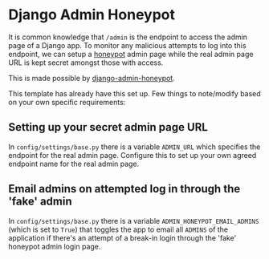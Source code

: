 # Django Admin Honeypot

It is common knowledge that `/admin` is the endpoint to access the admin page of a Django app. To monitor any malicious attempts to log into this endpoint, we can setup a [honeypot](<https://en.wikipedia.org/wiki/Honeypot_(computing)>) admin page while the real admin page URL is kept secret amongst those with access.

This is made possible by [django-admin-honeypot](https://github.com/dmpayton/django-admin-honeypot).

This template has already have this set up. Few things to note/modify based on your own specific requirements:

## Setting up your secret admin page URL

In `config/settings/base.py` there is a variable `ADMIN_URL` which specifies the endpoint for the real admin page. Configure this to set up your own agreed endpoint name for the real admin page.

## Email admins on attempted log in through the 'fake' admin

In `config/settings/base.py` there is a variable `ADMIN_HONEYPOT_EMAIL_ADMINS` (which is set to `True`) that toggles the app to email all `ADMINS` of the application if there's an attempt of a break-in login through the 'fake' honeypot admin login page.
